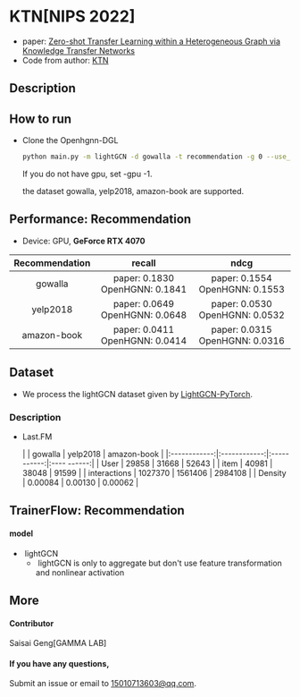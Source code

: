 # KTN[NIPS 2022]

-   paper: [Zero-shot Transfer Learning within a Heterogeneous Graph via Knowledge Transfer Networks](https://arxiv.org/abs/2203.02018)
-   Code from author: [KTN](https://github.com/minjiyoon/KTN)

## Description

## How to run

- Clone the Openhgnn-DGL

  ```bash
  python main.py -m lightGCN -d gowalla -t recommendation -g 0 --use_best_config
  ```

  If you do not have gpu, set -gpu -1.

  the dataset gowalla, yelp2018, amazon-book are supported.

## Performance: Recommendation

-   Device: GPU, **GeForce RTX 4070**

| Recommendation |              recall               |               ndcg                |
|:--------------:|:---------------------------------:|:---------------------------------:|
|    gowalla     | paper: 0.1830    OpenHGNN: 0.1841 | paper: 0.1554    OpenHGNN: 0.1553 |
|    yelp2018    | paper: 0.0649    OpenHGNN: 0.0648 | paper: 0.0530    OpenHGNN: 0.0532 |
|  amazon-book   | paper: 0.0411    OpenHGNN: 0.0414 | paper: 0.0315    OpenHGNN: 0.0316 |

## Dataset

-   We process the lightGCN dataset given by [LightGCN-PyTorch](https://github.com/gusye1234/LightGCN-PyTorch). 

### Description

- Last.FM

  |              |   gowalla    | yelp2018     | amazon-book |
  |:------------:|:------------:|:-----------:|:---- ------:|
  | User         |    29858     |    31668    |   52643     |
  | item         |    40981     |    38048    |   91599     | 
  | interactions |   1027370    |   1561406   |   2984108   | 
  | Density      |   0.00084    |   0.00130   |   0.00062   |


  

## TrainerFlow: Recommendation

#### model

- ​	lightGCN
  - ​		lightGCN is only to aggregate but don't use feature transformation and nonlinear activation



## More

#### Contributor

Saisai Geng[GAMMA LAB]

#### If you have any questions,

Submit an issue or email to  [15010713603@qq.com](mailto:15010713603@qq.com).



